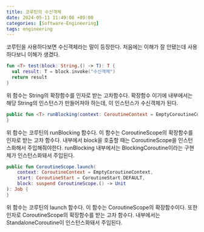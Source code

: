 ```yaml
---
title: 코루틴의 수신객체
date: 2024-05-11 11:49:08 +09:00
categories: [Software-Engineering]
tags: engineering
---
```


코루틴을 사용하다보면 수신객체라는 말이 등장한다. 처음에는 이해가 잘 안됐는데 사용하다보니 이해가 생겼다. 

```kotlin
fun <T> test(block: String.() -> T): T { 
  val result: T = block.invoke("수신객체")
  return result
}
```

위 함수는 String의 확장함수를 인자로 받는 고차함수다. 확장함수 이기에 내부에서는 해당 String의 인스턴스가 만들어져야 하는데, 이 인스턴스가 수신객체가 된다. 

```kotlin
public fun <T> runBlocking(context: CoroutineContext = EmptyCoroutineContext, block: suspend CoroutineScope.() -> T): T {
}
```

위 함수는 코루틴의 runBlocking 함수다. 이 함수는 CoroutineScope의 확장함수를 인자로 받는 고차 함수다. 내부에서 block을 호출할 때는 CoroutineScope을 인스턴스화해서 주입해줘야한다. 
runBlocking 내부에서는 BlockingCoroutine이라는 구현체가 인스턴스화돼서 주입된다. 

```kotlin
public fun CoroutineScope.launch(
    context: CoroutineContext = EmptyCoroutineContext,
    start: CoroutineStart = CoroutineStart.DEFAULT,
    block: suspend CoroutineScope.() -> Unit
): Job {
}
```

위 함수는 코루틴의 launch 함수다. 이 함수는 CoroutineScope의 확장함수이다. 또한 인자로 CoroutineScope의 확장함수를 받는 고차 함수다. 내부에서는 StandaloneCoroutine이 인스턴스화돼서 주입된다.
